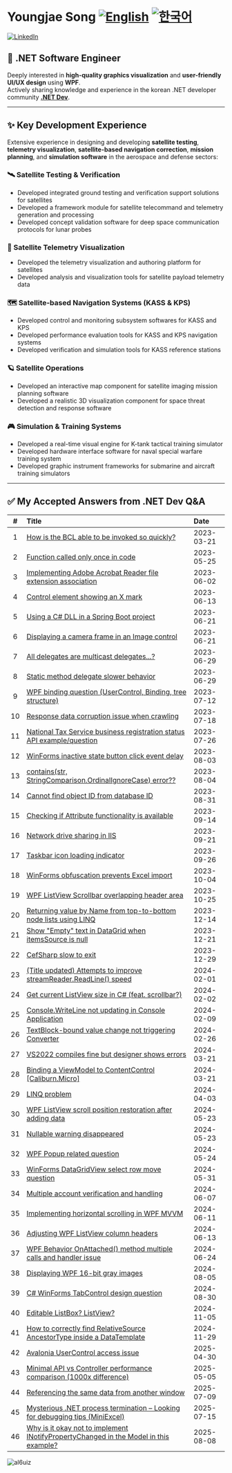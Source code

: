 # Youngjae Song [![English](https://img.shields.io/badge/README.md-English-blue.svg)](README.md) [![한국어](https://img.shields.io/badge/README.md-한국어-green.svg)](README.ko.md)

[![LinkedIn](https://img.shields.io/badge/-LinkedIn-0077B5?style=flat&logo=linkedin&logoColor=white)](https://www.linkedin.com/in/al6uiz/)

## 🚀 .NET Software Engineer

Deeply interested in **high-quality graphics visualization** and
**user-friendly UI/UX design** using **WPF**.<br />
Actively sharing knowledge and experience in the korean .NET developer community
**[.NET Dev](https://forum.dotnetdev.kr/u/al6uiz/activity/solved)**.

---

## ✨ Key Development Experience

Extensive experience in designing and developing **satellite testing**, **telemetry visualization**,
**satellite-based navigation correction**, **mission planning**,
and **simulation software** in the aerospace and defense sectors:

### 🛰️ Satellite Testing & Verification

* Developed integrated ground testing and verification support solutions for satellites
* Developed a framework module for satellite telecommand and telemetry generation and processing
* Developed concept validation software for deep space communication protocols for lunar probes

### 📡 Satellite Telemetry Visualization

* Developed the telemetry visualization and authoring platform for satellites
* Developed analysis and visualization tools for satellite payload telemetry data

### 🗺️ Satellite-based Navigation Systems (KASS & KPS)

* Developed control and monitoring subsystem softwares for KASS and KPS
* Developed performance evaluation tools for KASS and KPS navigation systems
* Developed verification and simulation tools for KASS reference stations

### 🪐 Satellite Operations

* Developed an interactive map component for satellite imaging mission planning software
* Developed a realistic 3D visualization component for space threat detection and response software

### 🎮 Simulation & Training Systems

* Developed a real-time visual engine for K-tank tactical training simulator
* Developed hardware interface software for naval special warfare training system
* Developed graphic instrument frameworks for submarine and aircraft training simulators
---
## ✅ My Accepted Answers from .NET Dev Q&A 
| #  | Title | Date |
|:--:|:-------|:-----|
| 1 | [How is the BCL able to be invoked so quickly?](https://forum.dotnetdev.kr/t/bcl/6426/13) | 2023-03-21 |
| 2 | [Function called only once in code](https://forum.dotnetdev.kr/t/topic/7208/6) | 2023-05-25 |
| 3 | [Implementing Adobe Acrobat Reader file extension association](https://forum.dotnetdev.kr/t/adobe-acrobat-reader/7289/2) | 2023-06-02 |
| 4 | [Control element showing an X mark](https://forum.dotnetdev.kr/t/x/7344/3) | 2023-06-13 |
| 5 | [Using a C# DLL in a Spring Boot project](https://forum.dotnetdev.kr/t/c-dll-spring-boot/7442/2) | 2023-06-21 |
| 6 | [Displaying a camera frame in an Image control](https://forum.dotnetdev.kr/t/topic/7462/2) | 2023-06-21 |
| 7 | [All delegates are multicast delegates...?](https://forum.dotnetdev.kr/t/multicast-delegate/7500/3) | 2023-06-29 |
| 8 | [Static method delegate slower behavior](https://forum.dotnetdev.kr/t/topic/7526/2) | 2023-06-29 |
| 9 | [WPF binding question (UserControl, Binding, tree structure)](https://forum.dotnetdev.kr/t/wpf-binding/7600/2) | 2023-07-12 |
| 10 | [Response data corruption issue when crawling](https://forum.dotnetdev.kr/t/topic/7693/4) | 2023-07-18 |
| 11 | [National Tax Service business registration status API example/question](https://forum.dotnetdev.kr/t/api/7777/3) | 2023-07-26 |
| 12 | [WinForms inactive state button click event delay](https://forum.dotnetdev.kr/t/topic/7838/6) | 2023-08-03 |
| 13 | [contains(str, StringComparison.OrdinalIgnoreCase) error??](https://forum.dotnetdev.kr/t/contains-str-stringcomparison-ordinalignorecase/7853/4) | 2023-08-04 |
| 14 | [Cannot find object ID from database ID](https://forum.dotnetdev.kr/t/id-id/8116/3) | 2023-08-31 |
| 15 | [Checking if Attribute functionality is available](https://forum.dotnetdev.kr/t/attribute/8279/2) | 2023-09-14 |
| 16 | [Network drive sharing in IIS](https://forum.dotnetdev.kr/t/iis/8346/3) | 2023-09-21 |
| 17 | [Taskbar icon loading indicator](https://forum.dotnetdev.kr/t/topic/8421/3) | 2023-09-26 |
| 18 | [WinForms obfuscation prevents Excel import](https://forum.dotnetdev.kr/t/winform/8412/7) | 2023-10-04 |
| 19 | [WPF ListView Scrollbar overlapping header area](https://forum.dotnetdev.kr/t/wpf-listview-scrollbar-header/8668/4) | 2023-10-25 |
| 20 | [Returning value by Name from top-to-bottom node lists using LINQ](https://forum.dotnetdev.kr/t/name-value/9273/5) | 2023-12-14 |
| 21 | [Show "Empty" text in DataGrid when itemsSource is null](https://forum.dotnetdev.kr/t/datagrid-itemssource-null-text/9378/2) | 2023-12-21 |
| 22 | [CefSharp slow to exit](https://forum.dotnetdev.kr/t/cefsharp/9433/2) | 2023-12-29 |
| 23 | [(Title updated) Attempts to improve streamReader.ReadLine() speed](https://forum.dotnetdev.kr/t/streamreader-readline/9745/4) | 2024-02-01 |
| 24 | [Get current ListView size in C# (feat. scrollbar?)](https://forum.dotnetdev.kr/t/c-listview-feat/9789/2) | 2024-02-02 |
| 25 | [Console.WriteLine not updating in Console Application](https://forum.dotnetdev.kr/t/console-application-console-writeline/9867/4) | 2024-02-09 |
| 26 | [TextBlock-bound value change not triggering Converter](https://forum.dotnetdev.kr/t/textblock-binidng-value-converter/10004/8) | 2024-02-26 |
| 27 | [VS2022 compiles fine but designer shows errors](https://forum.dotnetdev.kr/t/vs2022/10286/2) | 2024-03-21 |
| 28 | [Binding a ViewModel to ContentControl \[Caliburn.Micro\]](https://forum.dotnetdev.kr/t/contentcontrol-viewmodel-caliburn-micro/10282/2) | 2024-03-21 |
| 29 | [LINQ problem](https://forum.dotnetdev.kr/t/linq/10356/26) | 2024-04-03 |
| 30 | [WPF ListView scroll position restoration after adding data](https://forum.dotnetdev.kr/t/wpf-listview/10785/2) | 2024-05-23 |
| 31 | [Nullable warning disappeared](https://forum.dotnetdev.kr/t/nullable-warning/10793/2) | 2024-05-23 |
| 32 | [WPF Popup related question](https://forum.dotnetdev.kr/t/wpf-popup/10802/2) | 2024-05-24 |
| 33 | [WinForms DataGridView select row move question](https://forum.dotnetdev.kr/t/winform-datagridview/10855/2) | 2024-05-31 |
| 34 | [Multiple account verification and handling](https://forum.dotnetdev.kr/t/topic/10924/3) | 2024-06-07 |
| 35 | [Implementing horizontal scrolling in WPF MVVM](https://forum.dotnetdev.kr/t/wfp-mvvm/10944/2) | 2024-06-11 |
| 36 | [Adjusting WPF ListView column headers](https://forum.dotnetdev.kr/t/wpf-listview-column-header/10957/2) | 2024-06-13 |
| 37 | [WPF Behavior OnAttached() method multiple calls and handler issue](https://forum.dotnetdev.kr/t/wpf-behavior-onattached/11026/9) | 2024-06-24 |
| 38 | [Displaying WPF 16-bit gray images](https://forum.dotnetdev.kr/t/wpf-16bit-gray-image/11361/2) | 2024-08-05 |
| 39 | [C# WinForms TabControl design question](https://forum.dotnetdev.kr/t/c-winform-tabcontrol/11517/3) | 2024-08-30 |
| 40 | [Editable ListBox? ListView?](https://forum.dotnetdev.kr/t/editable/11880/2) | 2024-11-05 |
| 41 | [How to correctly find RelativeSource AncestorType inside a DataTemplate](https://forum.dotnetdev.kr/t/datatemplate-relativesource-ancestortype/12041/8) | 2024-11-29 |
| 42 | [Avalonia UserControl access issue](https://forum.dotnetdev.kr/t/avalonia-usercontrol/12946/7) | 2025-04-30 |
| 43 | [Minimal API vs Controller performance comparison (1000x difference)](https://forum.dotnetdev.kr/t/minimal-api-vs-controller-1000/12967/6) | 2025-05-05 |
| 44 | [Referencing the same data from another window](https://forum.dotnetdev.kr/t/topic/13336/3) | 2025-07-09 |
| 45 | [Mysterious .NET process termination – Looking for debugging tips (MiniExcel)](https://forum.dotnetdev.kr/t/net-miniexcel/13368/8) | 2025-07-15 |
| 46 | [Why is it okay not to implement INotifyPropertyChanged in the Model in this example?](https://forum.dotnetdev.kr/t/model-inotifypropertychanged/13517/12) | 2025-08-08 |

 
<img src="https://komarev.com/ghpvc/?username=al6uiz" alt="al6uiz" style="display: hidden"/>
